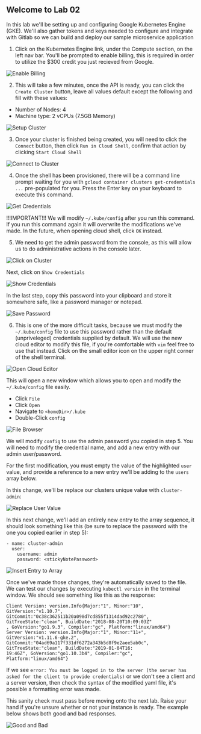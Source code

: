 Welcome to Lab 02
---

In this lab we'll be setting up and configuring Google Kubernetes Engine (GKE). We'll also gather tokens and keys needed to configure and integrate with Gitlab so we can build and deploy our sample microservice application

1. Click on the Kubernetes Engine link, under the Compute section, on the left nav bar. You'll be prompted to enable billing, this is required in order to utilize the $300 credit you just recieved from Google.

![Enable Billing](lab-02/images/img01.png)

2. This will take a few minutes, once the API is ready, you can click the `Create Cluster` button, leave all values default except the following and fill with these values:

* Number of Nodes: 4
* Machine type: 2 vCPUs (7.5GB Memory)

![Setup Cluster](lab-02/images/img02.png)

3. Once your cluster is finished being created, you will need to click the `Connect` button, then click `Run in Cloud Shell`, confirm that action by clicking `Start Cloud Shell`

![Connect to Cluster](lab-02/images/img03.gif)

4. Once the shell has been provisioned, there will be a command line prompt waiting for you with `gcloud container clusters get-credentials ...` pre-populated for you. Press the Enter key on your keyboard to execute this command. 

![Get Credentials](lab-02/images/img04.png)

!!!IMPORTANT!!! We will modify `~/.kube/config` after you run this command. If you run this command again it will overwrite the modifications we've made. In the future, when opening cloud shell, click `OK` instead.

5. We need to get the admin password from the console, as this will allow us to do administrative actions in the console later.

![Click on Cluster](lab-02/images/img05.png)

Next, click on `Show Credentials`

![Show Credentials](lab-02/images/img05a.png)

In the last step, copy this password into your clipboard and store it somewhere safe, like a password manager or notepad.

![Save Password](lab-02/images/img05b.png)

6. This is one of the more difficult tasks, because we must modify the `~/.kube/config` file to use this password rather than the default (unpriveleged) credentials supplied by default. We will use the new cloud editor to modify this file, if you're comfortable with `vim` feel free to use that instead. Click on the small editor icon on the upper right corner of the shell terminal.

![Open Cloud Editor](lab-02/images/img06.png)

This will open a new window which allows you to open and modify the `~/.kube/config` file easily.

* Click `File`
* Click `Open`
* Navigate to `<homeDir>/.kube`
* Double-Click `config`

![File Browser](lab-02/images/img06a.png)

We will modify `config` to use the admin password you copied in step 5. You will need to modify the credential name, and add a new entry with our admin user/password.

For the first modification, you must empty the value of the highlighted `user` value, and provide a reference to a new entry we'll be adding to the `users` array below.

In this change, we'll be replace our clusters unique value with `cluster-admin`:

![Replace User Value](lab-02/images/img06b.png)

In this next change, we'll add an entirely new entry to the array sequence, it should look something like this (be sure to replace the password with the one you copied earlier in step 5):

```
- name: cluster-admin
  user:
    username: admin
    password: <stickyNotePassword>
```

![Insert Entry to Array](lab-02/images/img06c.png)

Once we've made those changes, they're automatically saved to the file. We can test our changes by executing `kubectl version` in the terminal window. We should see something like this as the response:

```
Client Version: version.Info{Major:"1", Minor:"10", GitVersion:"v1.10.7", GitCommit:"0c38c362511b20a098d7cd855f1314dad92c2780", GitTreeState:"clean", BuildDate:"2018-08-20T10:09:03Z"
, GoVersion:"go1.9.3", Compiler:"gc", Platform:"linux/amd64"}
Server Version: version.Info{Major:"1", Minor:"11+", GitVersion:"v1.11.6-gke.2", GitCommit:"04ad69a117f331df6272a343b5d8f9e2aee5ab0c", GitTreeState:"clean", BuildDate:"2019-01-04T16:
19:46Z", GoVersion:"go1.10.3b4", Compiler:"gc", Platform:"linux/amd64"}
```

If we see `error: You must be logged in to the server (the server has asked for the client to provide credentials)` or we don't see a client and a server version, then check the syntax of the modified yaml file, it's possible a formatting error was made.

This sanity check must pass before moving onto the next lab. Raise your hand if you're unsure whether or not your instance is ready. The example below shows both good and bad responses.

![Good and Bad](lab-02/images/img06d.png)